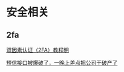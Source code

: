 # 安全相关

## 2fa

[双因素认证（2FA）教程明](https://ruanyifeng.com/blog/2017/11/2fa-tutorial.html)

[短信接口被爆破了，一晚上差点把公司干破产了](https://juejin.cn/post/7413322738315378697)
